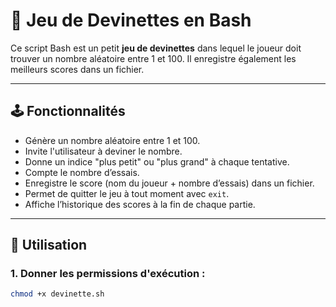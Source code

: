 # 🎯 Jeu de Devinettes en Bash

Ce script Bash est un petit **jeu de devinettes** dans lequel le joueur doit trouver un nombre aléatoire entre 1 et 100. Il enregistre également les meilleurs scores dans un fichier.

---

## 🕹️ Fonctionnalités

- Génère un nombre aléatoire entre 1 et 100.
- Invite l'utilisateur à deviner le nombre.
- Donne un indice "plus petit" ou "plus grand" à chaque tentative.
- Compte le nombre d’essais.
- Enregistre le score (nom du joueur + nombre d’essais) dans un fichier.
- Permet de quitter le jeu à tout moment avec `exit`.
- Affiche l’historique des scores à la fin de chaque partie.

---

## 🚀 Utilisation

### 1. Donner les permissions d'exécution :

```bash
chmod +x devinette.sh
